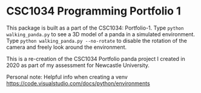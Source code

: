 CSC1034 Programming Portfolio 1
===============================

This package is built as a part of the CSC1034: Portfolio-1.
Type `python walking_panda.py` to see a 3D model of a panda in a simulated environment.
Type `python walking_panda.py --no-rotate` to disable the rotation of the camera and freely look around the environment.

This is a re-creation of the CSC1034 Portfolio panda project I created in 2020 as part of my assessment for Newcastle University.

Personal note: Helpful info when creating a venv https://code.visualstudio.com/docs/python/environments

